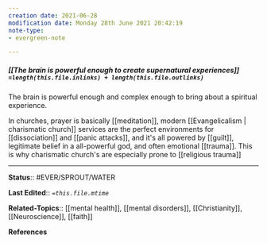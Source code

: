 ```yaml
---
creation date: 2021-06-28
modification date: Monday 28th June 2021 20:42:19
note-type: 
- evergreen-note

---
```


##### [[The brain is powerful enough to create supernatural experiences]] `=length(this.file.inlinks) + length(this.file.outlinks)`

The brain is powerful enough and complex enough to bring about a spiritual experience. 

In churches, prayer is basically [[meditation]], modern [[Evangelicalism | charismatic church]] services are the perfect environments for [[dissociation]] and [[panic attacks]], and it's all powered by [[guilt]], legitimate belief in a all-powerful god, and often emotional [[trauma]]. This is why charismatic church's are especially prone to [[religious trauma]]

---

**Status**:: #EVER/SPROUT/WATER  

**Last Edited**:: *`=this.file.mtime`*

**Related-Topics**:: [[mental health]], [[mental disorders]], [[Christianity]], [[Neuroscience]], [[faith]]
	
**References**